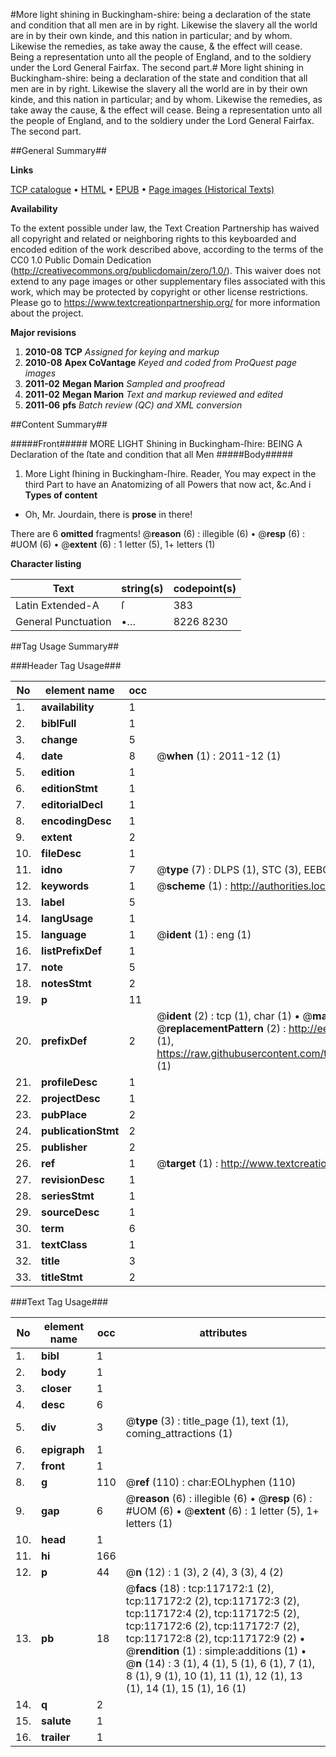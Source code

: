 #More light shining in Buckingham-shire: being a declaration of the state and condition that all men are in by right. Likewise the slavery all the world are in by their own kinde, and this nation in particular; and by whom. Likewise the remedies, as take away the cause, & the effect will cease. Being a representation unto all the people of England, and to the soldiery under the Lord General Fairfax. The second part.#
More light shining in Buckingham-shire: being a declaration of the state and condition that all men are in by right. Likewise the slavery all the world are in by their own kinde, and this nation in particular; and by whom. Likewise the remedies, as take away the cause, & the effect will cease. Being a representation unto all the people of England, and to the soldiery under the Lord General Fairfax. The second part.

##General Summary##

**Links**

[TCP catalogue](http://www.ota.ox.ac.uk/tcp/)  • 
[HTML](http://tei.it.ox.ac.uk/tcp/Texts-HTML/free/A89/A89293.html)  • 
[EPUB](http://tei.it.ox.ac.uk/tcp/Texts-EPUB/free/A89/A89293.epub) • 
[Page images (Historical Texts)](https://historicaltexts.jisc.ac.uk/eebo-99864939e)

**Availability**

To the extent possible under law, the Text Creation Partnership has waived all copyright and related or neighboring rights to this keyboarded and encoded edition of the work described above, according to the terms of the CC0 1.0 Public Domain Dedication (http://creativecommons.org/publicdomain/zero/1.0/). This waiver does not extend to any page images or other supplementary files associated with this work, which may be protected by copyright or other license restrictions. Please go to https://www.textcreationpartnership.org/ for more information about the project.

**Major revisions**

1. __2010-08__ __TCP__ *Assigned for keying and markup*
1. __2010-08__ __Apex CoVantage__ *Keyed and coded from ProQuest page images*
1. __2011-02__ __Megan Marion__ *Sampled and proofread*
1. __2011-02__ __Megan Marion__ *Text and markup reviewed and edited*
1. __2011-06__ __pfs__ *Batch review (QC) and XML conversion*

##Content Summary##

#####Front#####
MORE LIGHT Shining in Buckingham-ſhire: BEING A Declaration of the ſtate and condition that all Men 
#####Body#####

1. More Light ſhining in Buckingham-ſhire.
Reader, You may expect in the third Part to have an Anatomizing of all Powers that now act, &c.And i
**Types of content**

  * Oh, Mr. Jourdain, there is **prose** in there!

There are 6 **omitted** fragments! 
 @__reason__ (6) : illegible (6)  •  @__resp__ (6) : #UOM (6)  •  @__extent__ (6) : 1 letter (5), 1+ letters (1)

**Character listing**


|Text|string(s)|codepoint(s)|
|---|---|---|
|Latin Extended-A|ſ|383|
|General Punctuation|•…|8226 8230|

##Tag Usage Summary##

###Header Tag Usage###

|No|element name|occ|attributes|
|---|---|---|---|
|1.|__availability__|1||
|2.|__biblFull__|1||
|3.|__change__|5||
|4.|__date__|8| @__when__ (1) : 2011-12 (1)|
|5.|__edition__|1||
|6.|__editionStmt__|1||
|7.|__editorialDecl__|1||
|8.|__encodingDesc__|1||
|9.|__extent__|2||
|10.|__fileDesc__|1||
|11.|__idno__|7| @__type__ (7) : DLPS (1), STC (3), EEBO-CITATION (1), PROQUEST (1), VID (1)|
|12.|__keywords__|1| @__scheme__ (1) : http://authorities.loc.gov/ (1)|
|13.|__label__|5||
|14.|__langUsage__|1||
|15.|__language__|1| @__ident__ (1) : eng (1)|
|16.|__listPrefixDef__|1||
|17.|__note__|5||
|18.|__notesStmt__|2||
|19.|__p__|11||
|20.|__prefixDef__|2| @__ident__ (2) : tcp (1), char (1)  •  @__matchPattern__ (2) : ([0-9\-]+):([0-9IVX]+) (1), (.+) (1)  •  @__replacementPattern__ (2) : http://eebo.chadwyck.com/downloadtiff?vid=$1&page=$2 (1), https://raw.githubusercontent.com/textcreationpartnership/Texts/master/tcpchars.xml#$1 (1)|
|21.|__profileDesc__|1||
|22.|__projectDesc__|1||
|23.|__pubPlace__|2||
|24.|__publicationStmt__|2||
|25.|__publisher__|2||
|26.|__ref__|1| @__target__ (1) : http://www.textcreationpartnership.org/docs/. (1)|
|27.|__revisionDesc__|1||
|28.|__seriesStmt__|1||
|29.|__sourceDesc__|1||
|30.|__term__|6||
|31.|__textClass__|1||
|32.|__title__|3||
|33.|__titleStmt__|2||


###Text Tag Usage###

|No|element name|occ|attributes|
|---|---|---|---|
|1.|__bibl__|1||
|2.|__body__|1||
|3.|__closer__|1||
|4.|__desc__|6||
|5.|__div__|3| @__type__ (3) : title_page (1), text (1), coming_attractions (1)|
|6.|__epigraph__|1||
|7.|__front__|1||
|8.|__g__|110| @__ref__ (110) : char:EOLhyphen (110)|
|9.|__gap__|6| @__reason__ (6) : illegible (6)  •  @__resp__ (6) : #UOM (6)  •  @__extent__ (6) : 1 letter (5), 1+ letters (1)|
|10.|__head__|1||
|11.|__hi__|166||
|12.|__p__|44| @__n__ (12) : 1 (3), 2 (4), 3 (3), 4 (2)|
|13.|__pb__|18| @__facs__ (18) : tcp:117172:1 (2), tcp:117172:2 (2), tcp:117172:3 (2), tcp:117172:4 (2), tcp:117172:5 (2), tcp:117172:6 (2), tcp:117172:7 (2), tcp:117172:8 (2), tcp:117172:9 (2)  •  @__rendition__ (1) : simple:additions (1)  •  @__n__ (14) : 3 (1), 4 (1), 5 (1), 6 (1), 7 (1), 8 (1), 9 (1), 10 (1), 11 (1), 12 (1), 13 (1), 14 (1), 15 (1), 16 (1)|
|14.|__q__|2||
|15.|__salute__|1||
|16.|__trailer__|1||

